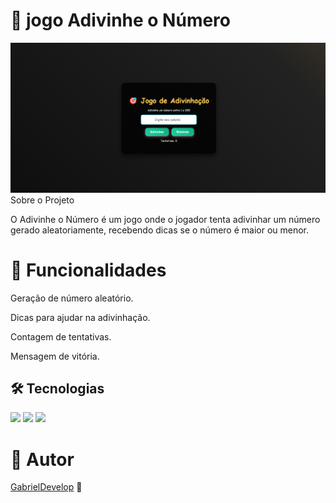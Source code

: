 # 💱 jogo Adivinhe o Número
<img src="https://github.com/GabrielDevelop777/adivinhe-o-numero/blob/master/assets/Captura%20de%20tela%202025-02-07%20152028.png?raw=true">
Sobre o Projeto

O Adivinhe o Número é um jogo onde o jogador tenta adivinhar um número gerado aleatoriamente, recebendo dicas se o número é maior ou menor.

# 🚀 Funcionalidades

Geração de número aleatório.

Dicas para ajudar na adivinhação.

Contagem de tentativas.

Mensagem de vitória.

## 🛠 Tecnologias

<img src="https://img.shields.io/badge/HTML5-E34F26?style=for-the-badge&logo=html5&logoColor=white">
<img src="https://img.shields.io/badge/CSS3-1572B6?style=for-the-badge&logo=css3&logoColor=white">
<img src="https://img.shields.io/badge/JavaScript-323330?style=for-the-badge&logo=javascript&logoColor=F7DF1E">

# 📜 Autor

[GabrielDevelop](https://www.instagram.com/gaab_9/) 🚀

